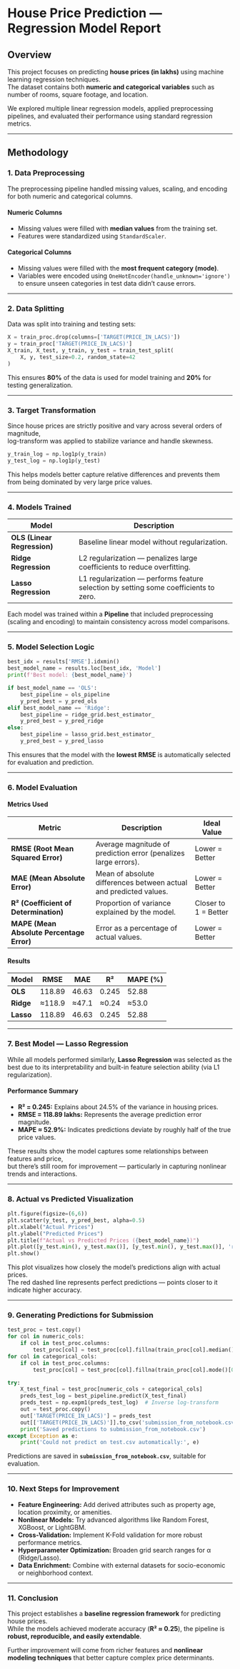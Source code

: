 #  House Price Prediction — Regression Model Report

## Overview
This project focuses on predicting **house prices (in lakhs)** using machine learning regression techniques.  
The dataset contains both **numeric and categorical variables** such as number of rooms, square footage, and location.

We explored multiple linear regression models, applied preprocessing pipelines, and evaluated their performance using standard regression metrics.

---

##  Methodology

### 1. **Data Preprocessing**
The preprocessing pipeline handled missing values, scaling, and encoding for both numeric and categorical columns.

####  Numeric Columns
- Missing values were filled with **median values** from the training set.  
- Features were standardized using `StandardScaler`.

####  Categorical Columns
- Missing values were filled with the **most frequent category (mode)**.
- Variables were encoded using `OneHotEncoder(handle_unknown='ignore')` to ensure unseen categories in test data didn’t cause errors.

---

### 2. **Data Splitting**

Data was split into training and testing sets:

```python
X = train_proc.drop(columns=['TARGET(PRICE_IN_LACS)'])
y = train_proc['TARGET(PRICE_IN_LACS)']
X_train, X_test, y_train, y_test = train_test_split(
    X, y, test_size=0.2, random_state=42
)
```

This ensures **80%** of the data is used for model training and **20%** for testing generalization.

---

### 3. **Target Transformation**

Since house prices are strictly positive and vary across several orders of magnitude,  
log-transform was applied to stabilize variance and handle skewness.

```python
y_train_log = np.log1p(y_train)
y_test_log = np.log1p(y_test)
```

This helps models better capture relative differences and prevents them from being dominated by very large price values.

---

### 4. **Models Trained**

| Model | Description |
|-------|--------------|
| **OLS (Linear Regression)** | Baseline linear model without regularization. |
| **Ridge Regression** | L2 regularization — penalizes large coefficients to reduce overfitting. |
| **Lasso Regression** | L1 regularization — performs feature selection by setting some coefficients to zero. |

Each model was trained within a **Pipeline** that included preprocessing (scaling and encoding) to maintain consistency across model comparisons.

---

###  5. **Model Selection Logic**

```python
best_idx = results['RMSE'].idxmin()
best_model_name = results.loc[best_idx, 'Model']
print(f'Best model: {best_model_name}')

if best_model_name == 'OLS':
    best_pipeline = ols_pipeline
    y_pred_best = y_pred_ols
elif best_model_name == 'Ridge':
    best_pipeline = ridge_grid.best_estimator_
    y_pred_best = y_pred_ridge
else:
    best_pipeline = lasso_grid.best_estimator_
    y_pred_best = y_pred_lasso
```

This ensures that the model with the **lowest RMSE** is automatically selected for evaluation and prediction.

---

### 6. **Model Evaluation**

#### Metrics Used

| Metric | Description | Ideal Value |
|--------|--------------|-------------|
| **RMSE (Root Mean Squared Error)** | Average magnitude of prediction error (penalizes large errors). | Lower = Better |
| **MAE (Mean Absolute Error)** | Mean of absolute differences between actual and predicted values. | Lower = Better |
| **R² (Coefficient of Determination)** | Proportion of variance explained by the model. | Closer to 1 = Better |
| **MAPE (Mean Absolute Percentage Error)** | Error as a percentage of actual values. | Lower = Better |

#### Results

| Model | RMSE | MAE | R² | MAPE (%) |
|--------|------|------|----|----------|
| **OLS** | 118.89 | 46.63 | 0.245 | 52.88 |
| **Ridge** | ≈118.9 | ≈47.1 | ≈0.24 | ≈53.0 |
| **Lasso** | 118.89 | 46.63 | 0.245 | 52.88 |

---

### 7. **Best Model — Lasso Regression**

While all models performed similarly, **Lasso Regression** was selected as the best due to its interpretability and built-in feature selection ability (via L1 regularization).

#### Performance Summary
- **R² = 0.245:** Explains about 24.5% of the variance in housing prices.  
- **RMSE = 118.89 lakhs:** Represents the average prediction error magnitude.  
- **MAPE ≈ 52.9%:** Indicates predictions deviate by roughly half of the true price values.

These results show the model captures some relationships between features and price,  
but there’s still room for improvement — particularly in capturing nonlinear trends and interactions.

---

### 8. **Actual vs Predicted Visualization**

```python
plt.figure(figsize=(6,6))
plt.scatter(y_test, y_pred_best, alpha=0.5)
plt.xlabel("Actual Prices")
plt.ylabel("Predicted Prices")
plt.title(f"Actual vs Predicted Prices ({best_model_name})")
plt.plot([y_test.min(), y_test.max()], [y_test.min(), y_test.max()], 'r--')
plt.show()
```

This plot visualizes how closely the model’s predictions align with actual prices.  
The red dashed line represents perfect predictions — points closer to it indicate higher accuracy.

---

### 9. **Generating Predictions for Submission**

```python
test_proc = test.copy()
for col in numeric_cols:
    if col in test_proc.columns:
        test_proc[col] = test_proc[col].fillna(train_proc[col].median())
for col in categorical_cols:
    if col in test_proc.columns:
        test_proc[col] = test_proc[col].fillna(train_proc[col].mode()[0])

try:
    X_test_final = test_proc[numeric_cols + categorical_cols]
    preds_test_log = best_pipeline.predict(X_test_final)
    preds_test = np.expm1(preds_test_log)  # Inverse log-transform
    out = test_proc.copy()
    out['TARGET(PRICE_IN_LACS)'] = preds_test
    out[['TARGET(PRICE_IN_LACS)']].to_csv('submission_from_notebook.csv', index=False)
    print('Saved predictions to submission_from_notebook.csv')
except Exception as e:
    print('Could not predict on test.csv automatically:', e)
```

Predictions are saved in **`submission_from_notebook.csv`**, suitable for evaluation.

---

###  10. **Next Steps for Improvement**

- **Feature Engineering:** Add derived attributes such as property age, location proximity, or amenities.  
- **Nonlinear Models:** Try advanced algorithms like Random Forest, XGBoost, or LightGBM.  
- **Cross-Validation:** Implement K-Fold validation for more robust performance metrics.  
- **Hyperparameter Optimization:** Broaden grid search ranges for α (Ridge/Lasso).  
- **Data Enrichment:** Combine with external datasets for socio-economic or neighborhood context.

---

### 11. **Conclusion**

This project establishes a **baseline regression framework** for predicting house prices.  
While the models achieved moderate accuracy (**R² ≈ 0.25**), the pipeline is **robust, reproducible, and easily extendable**.  

Further improvement will come from richer features and **nonlinear modeling techniques** that better capture complex price determinants.

